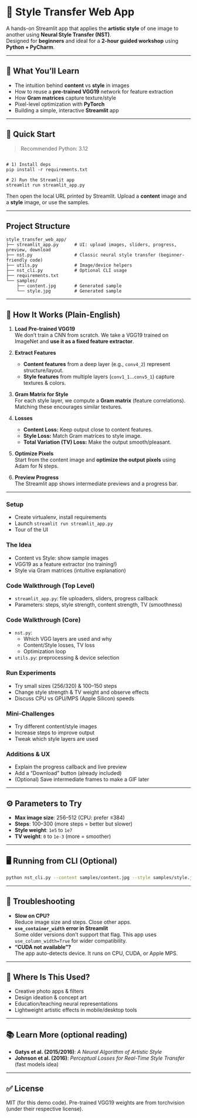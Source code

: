 # 🎨 Style Transfer Web App 

A hands-on Streamlit app that applies the **artistic style** of one image to another using **Neural Style Transfer (NST)**.  
Designed for **beginners** and ideal for a **2-hour guided workshop** using **Python + PyCharm**.

---

## 🧠 What You’ll Learn
- The intuition behind **content** vs **style** in images
- How to reuse a **pre-trained VGG19** network for feature extraction
- How **Gram matrices** capture texture/style
- Pixel-level optimization with **PyTorch**
- Building a simple, interactive **Streamlit** app

---

## 🏁 Quick Start

> Recommended Python: 3.12

```

# 1) Install deps 
pip install -r requirements.txt

# 2) Run the Streamlit app
streamlit run streamlit_app.py
```

Then open the local URL printed by Streamlit. Upload a **content** image and a **style** image, or use the samples.

---

##  Project Structure
```
style_transfer_web_app/
├── streamlit_app.py      # UI: upload images, sliders, progress, preview, download
├── nst.py                # Classic neural style transfer (beginner-friendly code)
├── utils.py              # Image/device helpers
├── nst_cli.py            # Optional CLI usage
├── requirements.txt
└── samples/
    ├── content.jpg       # Generated sample
    └── style.jpg         # Generated sample
```

---

## 🧪 How It Works (Plain-English)

1. **Load Pre-trained VGG19**  
   We don’t train a CNN from scratch. We take a VGG19 trained on ImageNet and **use it as a fixed feature extractor**.

2. **Extract Features**  
   - **Content features** from a deep layer (e.g., `conv4_2`) represent structure/layout.
   - **Style features** from multiple layers (`conv1_1`…`conv5_1`) capture textures & colors.

3. **Gram Matrix for Style**  
   For each style layer, we compute a **Gram matrix** (feature correlations). Matching these encourages similar textures.

4. **Losses**  
   - **Content Loss:** Keep output close to content features.  
   - **Style Loss:** Match Gram matrices to style image.  
   - **Total Variation (TV) Loss:** Make the output smooth/pleasant.

5. **Optimize Pixels**  
   Start from the content image and **optimize the output pixels** using Adam for N steps.

6. **Preview Progress**  
   The Streamlit app shows intermediate previews and a progress bar.

---

###  Setup
- Create virtualenv, install requirements
- Launch `streamlit run streamlit_app.py`
- Tour of the UI

###  The Idea
- Content vs Style: show sample images
- VGG19 as a feature extractor (no training!)
- Style via Gram matrices (intuitive explanation)

###  Code Walkthrough (Top Level)
- `streamlit_app.py`: file uploaders, sliders, progress callback
- Parameters: steps, style strength, content strength, TV (smoothness)

### Code Walkthrough (Core)
- `nst.py`: 
  - Which VGG layers are used and why
  - Content/Style losses, TV loss
  - Optimization loop
- `utils.py`: preprocessing & device selection

###  Run Experiments
- Try small sizes (256/320) & 100–150 steps
- Change style strength & TV weight and observe effects
- Discuss CPU vs GPU/MPS (Apple Silicon) speeds

### Mini‑Challenges
- Try different content/style images
- Increase steps to improve output
- Tweak which style layers are used

###  Additions & UX
- Explain the progress callback and live preview
- Add a “Download” button (already included)
- (Optional) Save intermediate frames to make a GIF later


---

## ⚙️ Parameters to Try

- **Max image size**: 256–512 (CPU: prefer ≤384)  
- **Steps**: 100–300 (more steps = better but slower)  
- **Style weight**: `1e5` to `1e7`  
- **TV weight**: `0` to `1e-3` (more = smoother)

---

## 🖥️ Running from CLI (Optional)

```bash
python nst_cli.py --content samples/content.jpg --style samples/style.jpg --out stylized.jpg --size 384 --steps 150
```

---

## 🧩 Troubleshooting

- **Slow on CPU?**  
  Reduce image size and steps. Close other apps.
- **`use_container_width` error in Streamlit**  
  Some older versions don’t support that flag. This app uses `use_column_width=True` for wider compatibility.
- **“CUDA not available”?**  
  The app auto-detects device. It runs on CPU, CUDA, or Apple MPS.

---

## 🧠 Where Is This Used?
- Creative photo apps & filters
- Design ideation & concept art
- Education/teaching neural representations
- Lightweight artistic effects in mobile/desktop tools

---

## 📚 Learn More (optional reading)
- **Gatys et al. (2015/2016)**: *A Neural Algorithm of Artistic Style*
- **Johnson et al. (2016)**: *Perceptual Losses for Real-Time Style Transfer* (fast models idea)

---

## ✅ License
MIT (for this demo code). Pre-trained VGG19 weights are from torchvision (under their respective license).
